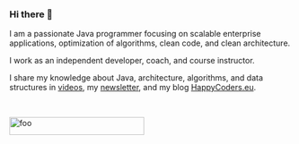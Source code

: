 ### Hi there 👋

I am a passionate Java programmer focusing on scalable enterprise applications, optimization of algorithms, clean code, and clean architecture.

I work as an independent developer, coach, and course instructor. 

I share my knowledge about Java, architecture, algorithms, and data structures in [videos](https://youtube.com/@HappyCoders), my [newsletter](https://www.happycoders.eu/newsletter/), and my blog [HappyCoders.eu](http://happycoders.eu/).

&nbsp;

<img src="https://camo.githubusercontent.com/6f516c1b7651ffe784c0ffb5cce3af9ee20c48a947f538b8bad2daf573aa53f4/68747470733a2f2f7777772e6861707079636f646572732e65752f77702d636f6e74656e742f75706c6f6164732f323032332f30322f6861707079636f646572735f626c75655f3438307836352e706e67" alt="foo" data-canonical-src="https://www.happycoders.eu/wp-content/uploads/2023/02/happycoders_blue_480x65.png" style="max-width: 100%;" width="240" height="32">
